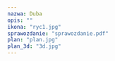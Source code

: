 ```yaml
---
nazwa: Duba
opis: ""
ikona: "ryc1.jpg"
sprawozdanie: "sprawozdanie.pdf"
plan: "plan.jpg"
plan_3d: "3d.jpg"
---
```

